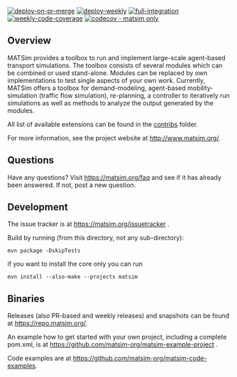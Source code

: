[![deploy-on-pr-merge](https://github.com/matsim-org/matsim-libs/actions/workflows/deploy-on-pr-merge.yaml/badge.svg?event=pull_request_target&branch= "PR-merge release")](https://github.com/matsim-org/matsim-libs/actions/workflows/deploy-on-pr-merge.yaml)
[![deploy-weekly](https://github.com/matsim-org/matsim-libs/actions/workflows/deploy-weekly.yaml/badge.svg "weekly release")](https://github.com/matsim-org/matsim-libs/actions/workflows/deploy-weekly.yaml)
[![full-integration](https://github.com/matsim-org/matsim-libs/actions/workflows/full-integration.yaml/badge.svg "daily release-like build")](https://github.com/matsim-org/matsim-libs/actions/workflows/full-integration.yaml)
[![weekly-code-coverage](https://github.com/matsim-org/matsim-libs/actions/workflows/code-coverage.yaml/badge.svg "matsim module only")](https://github.com/matsim-org/matsim-libs/actions/workflows/code-coverage.yaml)
[![codecov - matsim only](https://codecov.io/gh/matsim-org/matsim-libs/branch/master/graph/badge.svg?token=3p7uJdHdnd "matsim module only")](https://codecov.io/gh/matsim-org/matsim-libs)

## Overview

MATSim provides a toolbox to run and implement large-scale agent-based
transport simulations. The toolbox consists of several modules which can be
combined or used stand-alone. Modules can be replaced by own implementations
to test single aspects of your own work. Currently, MATSim offers a toolbox
for demand-modeling, agent-based mobility-simulation (traffic flow simulation),
re-planning, a controller to iteratively run simulations as well as methods to
analyze the output generated by the modules.

All list of available extensions can be found in the [contribs](contribs/README.md) folder.

For more information, see the project website at http://www.matsim.org/.

## Questions

Have any questions? Visit https://matsim.org/faq
and see if it has already been answered. If not, post a new question.

## Development

The issue tracker is at https://matsim.org/issuetracker .

Build by running (from this directory, not any sub-directory):

```
mvn package -DskipTests
```

if you want to install the core only you can run

```
mvn install --also-make --projects matsim
```


## Binaries

Releases (also PR-based and weekly releases) and snapshots can be found at https://repo.matsim.org/.

An example how to get started with your own project, including a complete pom.xml, is at https://github.com/matsim-org/matsim-example-project .

Code examples are at https://github.com/matsim-org/matsim-code-examples.



